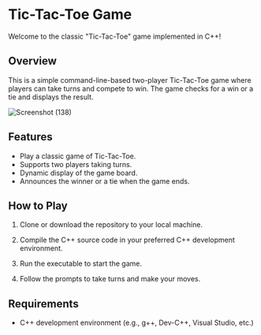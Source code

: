 # Tic-Tac-Toe Game

Welcome to the classic "Tic-Tac-Toe" game implemented in C++!

## Overview

This is a simple command-line-based two-player Tic-Tac-Toe game where players can take turns and compete to win. The game checks for a win or a tie and displays the result.

![Screenshot (138)](https://github.com/payalsahu1303/SYSTEM-TRON/assets/141853271/f88122d2-2063-4b86-ad14-db9311ae85ae)

## Features

- Play a classic game of Tic-Tac-Toe.
- Supports two players taking turns.
- Dynamic display of the game board.
- Announces the winner or a tie when the game ends.

## How to Play

1. Clone or download the repository to your local machine.

2. Compile the C++ source code in your preferred C++ development environment.

3. Run the executable to start the game.

4. Follow the prompts to take turns and make your moves.

## Requirements

- C++ development environment (e.g., g++, Dev-C++, Visual Studio, etc.)
